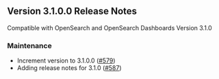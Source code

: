 ## Version 3.1.0.0 Release Notes

Compatible with OpenSearch and OpenSearch Dashboards Version 3.1.0

### Maintenance
* Increment version to 3.1.0.0 ([#579](https://github.com/opensearch-project/dashboards-reporting/pull/579))
* Adding release notes for 3.1.0 ([#587](https://github.com/opensearch-project/dashboards-reporting/pull/587))
